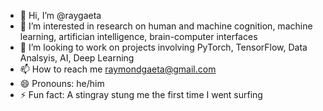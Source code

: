 - 👋 Hi, I’m @raygaeta
- 👀 I’m interested in research on human and machine cognition, machine learning, artifician intelligence, brain-computer interfaces
- 💞️ I’m looking to work on projects involving PyTorch, TensorFlow, Data Analsyis, AI, Deep Learning
- 📫 How to reach me raymondgaeta@gmail.com
- 😄 Pronouns: he/him
- ⚡ Fun fact: A stingray stung me the first time I went surfing

<!---
raygaeta/raygaeta is a ✨ special ✨ repository because its `README.md` (this file) appears on your GitHub profile.
You can click the Preview link to take a look at your changes.
--->
